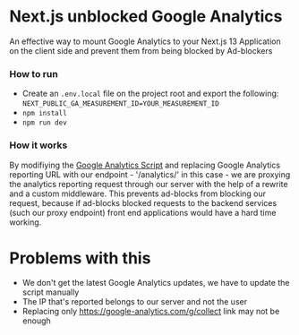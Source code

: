 # Next.js unblocked Google Analytics
An effective way to mount Google Analytics to your Next.js 13 Application on the client side and prevent them from being blocked by Ad-blockers

### How to run
- Create an `.env.local` file on the project root and export the following: `NEXT_PUBLIC_GA_MEASUREMENT_ID=YOUR_MEASUREMENT_ID`
- `npm install`
- `npm run dev`

### How it works
By modifiying the [Google Analytics Script](https://www.googletagmanager.com/gtag/js) and replacing Google Analytics reporting URL with our endpoint - '/analytics/' in this case - we are proxying the analytics reporting request through our server with the help of a rewrite and a custom middleware. This prevents ad-blocks from blocking our request, because if ad-blocks blocked requests to the backend services (such our proxy endpoint) front end applications would have a hard time working. 

# Problems with this
- We don't get the latest Google Analytics updates, we have to update the script manually
- The IP that's reported belongs to our server and not the user
- Replacing only https://google-analytics.com/g/collect link may not be enough
